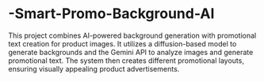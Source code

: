 # -Smart-Promo-Background-AI
This project combines AI-powered background generation with promotional text creation for product images. It utilizes a diffusion-based model to generate backgrounds and the Gemini API to analyze images and generate promotional text. The system then creates different promotional layouts, ensuring visually appealing product advertisements.
